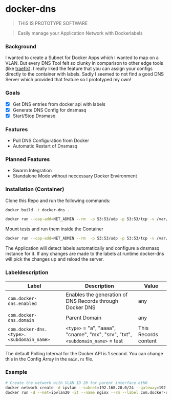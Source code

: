 # docker-dns
> THIS IS PROTOTYPE SOFTWARE

> Easily manage your Application Network with Dockerlabels

### Background
I wanted to create a Subnet for Docker Apps which I wanted to map on a VLAN. But every DNS Tool felt so clunky in comparison to other edge tools (like [traefik](https://doc.traefik.io/traefik/)). I really liked the feature that you can assign your configs directly to the container with labels. Sadly I seemed to not find a good DNS Server which provided that feature so I prototyped my own!

### Goals
- [x] Get DNS entries from docker api with labels
- [x] Generate DNS Config for dnsmasq
- [x] Start/Stop Dnsmasq

### Features
- Pull DNS Configuration from Docker
- Automatic Restart of Dnsmasq

### Planned Features
- Swarm Integration
- Standalone Mode without neccessary Docker Environment

### Installation (Container)
Clone this Repo and run the following commands:
```bash
docker build -t docker-dns .
```

```bash
docker run --cap-add=NET_ADMIN --rm  -p 53:53/udp -p 53:53/tcp -v /var/run/docker.sock:/var/run/docker.sock docker-dns
```

Mount tests and run them inside the Container
```bash
docker run --cap-add=NET_ADMIN --rm  -p 53:53/udp -p 53:53/tcp -v /var/run/docker.sock:/var/run/docker.sock -v $PWD/src/tests:/usr/src/docker-dns-node/src/tests docker-dns yarn test
```

The Application will detect labels automatically and configure a dnsmasq instance for it. If any changes are made to the labels at runtime docker-dns will pick the changes up and reload the server.

### Labeldescription

|Label|Description|Value|
|-|-|-|
|`com.docker-dns.enabled`|Enables the generation of DNS Records through Docker DNS|any|
|`com.docker-dns.domain`|Parent Domain|any|
|`com.docker-dns.<type>.<subdomain_name>`|`<type>` = "a", "aaaa", "cname", "mx", "srv", "txt", `<subdomain_name>` = test|This Records content|

<!-- TODO Add Polling Interval to config file -->
The default Polling Interval for the Docker API is 1 second. You can change this in the Config Array in the `main.rs` file.

### Example
<!-- 
> Give your Container an explicit IP Address that is reachable from your computer
-->

```bash
# Create the network with VLAN ID 20 for parent interface eth0
docker network create -d ipvlan --subnet=192.168.20.0/24 --gateway=192.168.20.1 -o parent=eth0.20 ipvlan20
docker run -d --net=ipvlan20 -it --name nginx --rm --label com.docker-dns.enabled=yes --label com.docker-dns.domain=example.net --label com.docker-dns.a.nginx-test --ip 192.168.20.2 nginx
```